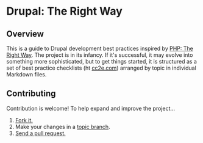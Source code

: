# Drupal: The Right Way

## Overview

This is a guide to Drupal development best practices inspired by [PHP: The Right Way](http://www.phptherightway.com/). The project is in its infancy. If it's successful, it may evolve into something more sophisticated, but to get things started, it is structured as a set of best practice checklists (ht [cc2e.com](http://www.cc2e.com/)) arranged by topic in individual Markdown files.

## Contributing

Contribution is welcome! To help expand and improve the project...

1. [Fork it.](https://help.github.com/articles/fork-a-repo)
2. Make your changes in a [topic branch](http://git-scm.com/book/en/Git-Branching-Branching-Workflows#Topic-Branches).
3. [Send a pull request.](https://help.github.com/articles/creating-a-pull-request)
